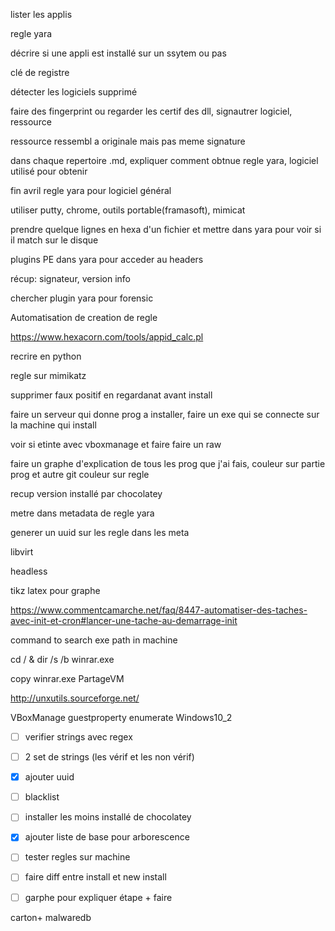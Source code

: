 lister les applis

regle yara

décrire si une appli est installé sur un ssytem ou pas



clé de registre

détecter les logiciels supprimé

faire des fingerprint ou regarder les certif des dll, signautrer logiciel, ressource

ressource ressembl a originale mais pas meme signature



dans chaque repertoire .md, expliquer comment obtnue regle yara, logiciel utilisé pour obtenir



fin avril regle yara pour logiciel général



utiliser putty, chrome, outils portable(framasoft), mimicat





prendre quelque lignes en hexa d'un fichier et mettre dans yara pour voir si il match sur le disque





plugins PE dans yara pour acceder au headers

récup: signateur, version info

chercher plugin yara pour forensic

Automatisation de creation de regle



https://www.hexacorn.com/tools/appid_calc.pl

recrire en python



regle sur mimikatz





supprimer faux positif en regardanat avant install

faire un serveur qui donne prog a installer, faire un exe qui se connecte sur la machine qui install 

voir si etinte avec vboxmanage et faire faire un raw



faire un graphe d'explication de tous les prog que j'ai fais, couleur sur partie prog et autre git couleur sur regle

recup version installé par chocolatey

metre dans metadata de regle yara

generer un uuid sur les regle dans les meta



libvirt 

headless



tikz latex pour graphe

https://www.commentcamarche.net/faq/8447-automatiser-des-taches-avec-init-et-cron#lancer-une-tache-au-demarrage-init



command to search exe path in machine

cd / & dir /s /b winrar.exe

copy winrar.exe PartageVM

http://unxutils.sourceforge.net/





 VBoxManage guestproperty enumerate Windows10_2



- [ ] verifier strings avec regex
- [ ] 2 set de strings (les vérif et les non vérif)
- [x] ajouter uuid
- [ ] blacklist
- [ ] installer les moins installé de chocolatey
- [x] ajouter liste de base pour arborescence
- [ ] tester regles sur machine
- [ ] faire diff entre install et new install 
- [ ] garphe pour expliquer étape + faire



carton+ malwaredb

